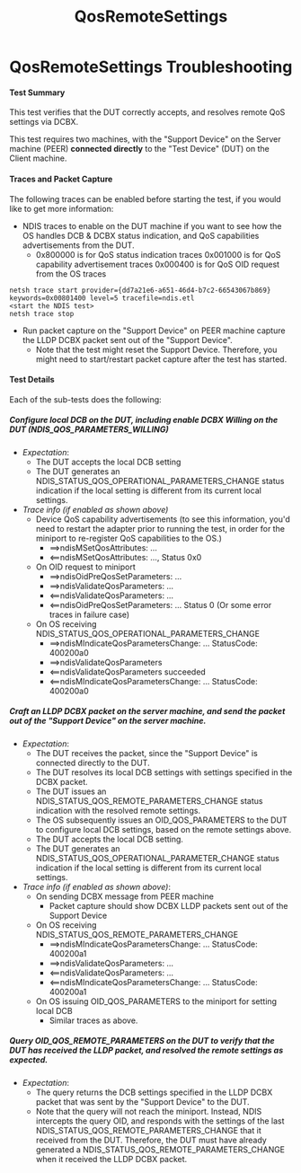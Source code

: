 ﻿---
title: QosRemoteSettings
description: Provides troubleshooting guidelines for the QosRemoteSettings HLK test.
ms.author: EliotSeattle
ms.date: 07/17/2017
ms.topic: article
ms.prod: windows-hardware
ms.technology: windows-oem
---

# QosRemoteSettings Troubleshooting

#### Test Summary
This test verifies that the DUT correctly accepts, and resolves remote QoS settings via DCBX.

This test requires two machines, with the "Support Device" on the Server machine (PEER) **connected directly** to the "Test Device" (DUT) on the Client machine.


#### Traces and Packet Capture
The following traces can be enabled before starting the test, if you would like to get more information: 
- NDIS traces to enable on the DUT machine if you want to see how the OS handles DCB & DCBX status indication, and QoS capabilities advertisements from the DUT.
    - 0x800000 is for QoS status indication traces
      0x001000 is for QoS capability advertisement traces 
      0x000400 is for QoS OID request from the OS traces
    
```
netsh trace start provider={dd7a21e6-a651-46d4-b7c2-66543067b869} keywords=0x00801400 level=5 tracefile=ndis.etl 
<start the NDIS test>
netsh trace stop
```

- Run packet capture on the "Support Device" on PEER machine capture the LLDP DCBX packet sent out of the "Support Device".
    - Note that the test might reset the Support Device. Therefore, you might need to start/restart packet capture after the test has started.

#### Test Details
Each of the sub-tests does the following:
##### Configure local DCB on the DUT, including enable DCBX Willing on the DUT (NDIS\_QOS\_PARAMETERS\_WILLING) 
- _Expectation_: 
    - The DUT accepts the local DCB setting 
    - The DUT generates an NDIS\_STATUS\_QOS\_OPERATIONAL\_PARAMETERS\_CHANGE status indication if the local setting is different from its current local settings. 
- _Trace info (if enabled as shown above)_
    - Device QoS capability advertisements (to see this information, you'd need to restart the adapter prior to running the test, in order for the miniport to re-register QoS capabilities to the OS.)
        - ==&gt;ndisMSetQosAttributes: …
        - &lt;==ndisMSetQosAttributes: …, Status 0x0 
    - On OID request to miniport
        - ==&gt;ndisOidPreQosSetParameters: …
        - ==&gt;ndisValidateQosParameters: …
        - &lt;==ndisValidateQosParameters: … 
        - &lt;==ndisOidPreQosSetParameters: … Status 0 (Or some error traces in failure case)
    - On OS receiving NDIS\_STATUS\_QOS\_OPERATIONAL\_PARAMETERS\_CHANGE
        - ==&gt;ndisMIndicateQosParametersChange: … StatusCode: 400200a0
        - ==&gt;ndisValidateQosParameters 
        - &lt;==ndisValidateQosParameters succeeded 
        - &lt;==ndisMIndicateQosParametersChange: … StatusCode: 400200a0

##### Craft an LLDP DCBX packet on the server machine, and send the packet out of the "Support Device" on the server machine.  
- _Expectation_: 
    - The DUT receives the packet, since the "Support Device" is connected directly to the DUT.
    - The DUT resolves its local DCB settings with settings specified in the DCBX packet.
    - The DUT issues an NDIS_STATUS_QOS_REMOTE_PARAMETERS_CHANGE status indication with the resolved remote settings.
    - The OS subsequently issues an OID_QOS_PARAMETERS to the DUT to configure local DCB settings, based on the remote settings above.
    - The DUT accepts the local DCB setting.
    - The DUT generates an NDIS_STATUS_QOS_OPERATIONAL_PARAMETER_CHANGE status indication if the local setting is different from its current local settings.
- _Trace info (if enabled as shown above)_:
    - On sending DCBX message from PEER machine
        - Packet capture should show DCBX LLDP packets sent out of the Support Device
    - On OS receiving NDIS_STATUS_QOS_REMOTE_PARAMETERS_CHANGE
        - ==>ndisMIndicateQosParametersChange: … StatusCode: 400200a1
        - ==>ndisValidateQosParameters: …
        - <==ndisValidateQosParameters: …
        - <==ndisMIndicateQosParametersChange: … StatusCode: 400200a1
    - On OS issuing OID_QOS_PARAMETERS to the miniport for setting local DCB
        - Similar traces as above.
            
##### Query OID_QOS_REMOTE_PARAMETERS on the DUT to verify that the DUT has received the LLDP packet, and resolved the remote settings as expected.
- _Expectation_:
    - The query returns the DCB settings specified in the LLDP DCBX packet that was sent by the "Support Device" to the DUT.
    - Note that the query will not reach the miniport. Instead, NDIS intercepts the query OID, and responds with the settings of the last NDIS\_STATUS\_QOS\_REMOTE\_PARAMETERS\_CHANGE that it received from the DUT. Therefore, the DUT must have already generated a NDIS\_STATUS\_QOS\_REMOTE\_PARAMETERS\_CHANGE when it received the LLDP
DCBX packet.
